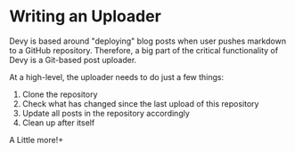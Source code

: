 # Writing an Uploader

Devy is based around "deploying" blog posts when user pushes markdown to a GitHub repository. Therefore, a big part of the critical functionality of Devy is a Git-based post uploader.

At a high-level, the uploader needs to do just a few things:

1. Clone the repository
2. Check what has changed since the last upload of this repository
3. Update all posts in the repository accordingly
4. Clean up after itself

A Little more!+
